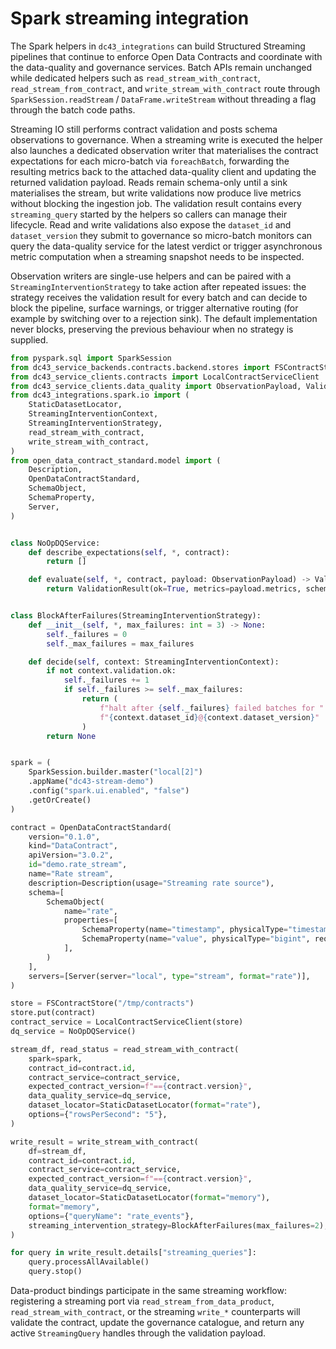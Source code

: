 # Spark streaming integration

The Spark helpers in `dc43_integrations` can build Structured Streaming
pipelines that continue to enforce Open Data Contracts and coordinate with the
data-quality and governance services.  Batch APIs remain unchanged while
dedicated helpers such as `read_stream_with_contract`,
`read_stream_from_contract`, and `write_stream_with_contract` route through
`SparkSession.readStream` / `DataFrame.writeStream` without threading a flag
through the batch code paths.

Streaming IO still performs contract validation and posts schema observations to
governance.  When a streaming write is executed the helper also launches a
dedicated observation writer that materialises the contract expectations for
each micro-batch via `foreachBatch`, forwarding the resulting metrics back to
the attached data-quality client and updating the returned validation payload.
Reads remain schema-only until a sink materialises the stream, but write
validations now produce live metrics without blocking the ingestion job.  The
validation result contains every `streaming_query` started by the helpers so
callers can manage their lifecycle.  Read and write validations also expose the
`dataset_id` and `dataset_version` they submit to governance so micro-batch
monitors can query the data-quality service for the latest verdict or trigger
asynchronous metric computation when a streaming snapshot needs to be
inspected.

Observation writers are single-use helpers and can be paired with a
`StreamingInterventionStrategy` to take action after repeated issues: the
strategy receives the validation result for every batch and can decide to block
the pipeline, surface warnings, or trigger alternative routing (for example by
switching over to a rejection sink).  The default implementation never blocks,
preserving the previous behaviour when no strategy is supplied.

```python
from pyspark.sql import SparkSession
from dc43_service_backends.contracts.backend.stores import FSContractStore
from dc43_service_clients.contracts import LocalContractServiceClient
from dc43_service_clients.data_quality import ObservationPayload, ValidationResult
from dc43_integrations.spark.io import (
    StaticDatasetLocator,
    StreamingInterventionContext,
    StreamingInterventionStrategy,
    read_stream_with_contract,
    write_stream_with_contract,
)
from open_data_contract_standard.model import (
    Description,
    OpenDataContractStandard,
    SchemaObject,
    SchemaProperty,
    Server,
)


class NoOpDQService:
    def describe_expectations(self, *, contract):
        return []

    def evaluate(self, *, contract, payload: ObservationPayload) -> ValidationResult:
        return ValidationResult(ok=True, metrics=payload.metrics, schema=payload.schema)


class BlockAfterFailures(StreamingInterventionStrategy):
    def __init__(self, *, max_failures: int = 3) -> None:
        self._failures = 0
        self._max_failures = max_failures

    def decide(self, context: StreamingInterventionContext):
        if not context.validation.ok:
            self._failures += 1
            if self._failures >= self._max_failures:
                return (
                    f"halt after {self._failures} failed batches for "
                    f"{context.dataset_id}@{context.dataset_version}"
                )
        return None


spark = (
    SparkSession.builder.master("local[2]")
    .appName("dc43-stream-demo")
    .config("spark.ui.enabled", "false")
    .getOrCreate()
)

contract = OpenDataContractStandard(
    version="0.1.0",
    kind="DataContract",
    apiVersion="3.0.2",
    id="demo.rate_stream",
    name="Rate stream",
    description=Description(usage="Streaming rate source"),
    schema=[
        SchemaObject(
            name="rate",
            properties=[
                SchemaProperty(name="timestamp", physicalType="timestamp", required=True),
                SchemaProperty(name="value", physicalType="bigint", required=True),
            ],
        )
    ],
    servers=[Server(server="local", type="stream", format="rate")],
)

store = FSContractStore("/tmp/contracts")
store.put(contract)
contract_service = LocalContractServiceClient(store)
dq_service = NoOpDQService()

stream_df, read_status = read_stream_with_contract(
    spark=spark,
    contract_id=contract.id,
    contract_service=contract_service,
    expected_contract_version=f"=={contract.version}",
    data_quality_service=dq_service,
    dataset_locator=StaticDatasetLocator(format="rate"),
    options={"rowsPerSecond": "5"},
)

write_result = write_stream_with_contract(
    df=stream_df,
    contract_id=contract.id,
    contract_service=contract_service,
    expected_contract_version=f"=={contract.version}",
    data_quality_service=dq_service,
    dataset_locator=StaticDatasetLocator(format="memory"),
    format="memory",
    options={"queryName": "rate_events"},
    streaming_intervention_strategy=BlockAfterFailures(max_failures=2),
)

for query in write_result.details["streaming_queries"]:
    query.processAllAvailable()
    query.stop()
```

Data-product bindings participate in the same streaming workflow: registering a
streaming port via `read_stream_from_data_product`, `read_stream_with_contract`,
or the streaming `write_*` counterparts will validate the contract, update the
governance catalogue, and return any active `StreamingQuery` handles through the
validation payload.
